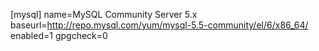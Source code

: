 [mysql]
name=MySQL Community Server 5.x
baseurl=http://repo.mysql.com/yum/mysql-5.5-community/el/6/x86_64/
enabled=1
gpgcheck=0
